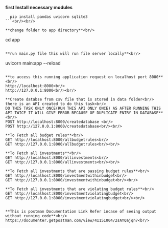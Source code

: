 **first Install necessary modules**<br/>
```
  pip install pandas uvicorn sqlite3
```<br/><br/>
  
**change folder to app directory**<br/>
```
cd app
```<br/><br/>

**run main.py file this will run file server locally**<br/>
```
uvicorn main:app --reload
```<br/><br/>

**to access this running application request on localhost port 8000**<br/>
http://localhost:8000<br/>
http://127.0.0.1:8000<br/><br/>

**Create databse from csv file that is stored in data folder<br/>
there is an API created to do this task<br/>
DO THIS TASK ONLY ONCE(RUN THIS API ONLY ONCE) AS AFTER RUNNING THIS API TWICE IT WILL GIVE ERROR BECAUSE OF DUPLICATE ENTRY IN DATABASE**<br/>
POST http://localhost:8000/createdatabase <br/>
POST http://127.0.0.1:8000/createdatabase<br/><br/>

**To Fetch all budget rules**<br/>
GET http://localhost:8000/allbudgetrules<br/>
GET http://127.0.0.1:8000/allbudgetrules<br/><br/>

**To Fetch all investments**<br/>
GET http://localhost:8000/allinvestments<br/>
GET http://127.0.0.1:8000/allinvestments<br/><br/>

**To Fetch all investments that are passing budget rules**<br/>
GET http://localhost:8000/investmentwithinbudget<br/>
GET http://127.0.0.1:8000/investmentwithinbudget<br/><br/>

**To Fetch all investments that are violating budget rules**<br/>
GET http://localhost:8000/investmentviolatingbudget<br/>
GET http://127.0.0.1:8000/investmentviolatingbudget<br/><br/>


**This is postman Documentation Link Refer incase of seeing output without running code**<br/>
https://documenter.getpostman.com/view/41151004/2sAYQajqn7<br/>
